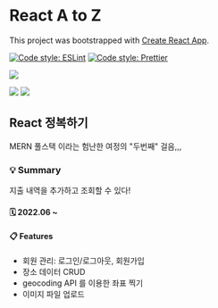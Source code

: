 # React A to Z

This project was bootstrapped with [Create React App](https://github.com/facebook/create-react-app).

[![Code style: ESLint](https://img.shields.io/badge/code%20style-ESLint-4B32C3.svg)](https://github.com/eslint/eslint)
[![Code style: Prettier](https://img.shields.io/badge/code%20style-Prettier-F7B93E.svg)](https://github.com/prettier/prettier)

<img src="https://img.shields.io/badge/WebStorm-000000?style=flat-square&logo=WebStorm&logoColor=white"/></a>

<img src="https://img.shields.io/badge/JavaScript-F7DF1E?style=flat-square&logo=JavaScript&logoColor=black"/></a>
<img src="https://img.shields.io/badge/React-61DAFB?style=flat-square&logo=React&logoColor=black"/></a>

## React 정복하기

MERN 풀스택 이라는 험난한 여정의 "두번째" 걸음,,,

### 💡 Summary

지출 내역을 추가하고 조회할 수 있다!

#### 🗓 2022.06 ~

#### 📋 Features

* 회원 관리: 로그인/로그아웃, 회원가입
* 장소 데이터 CRUD
* geocoding API 를 이용한 좌표 찍기
* 이미지 파일 업로드
